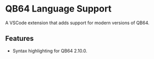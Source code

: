 # QB64 Language Support

A VSCode extension that adds support for modern versions of QB64.

## Features

* Syntax highlighting for QB64 2.10.0.

